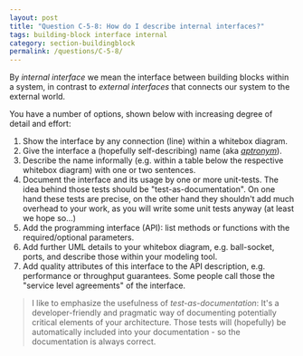 ```yaml
---
layout: post
title: "Question C-5-8: How do I describe internal interfaces?"
tags: building-block interface internal
category: section-buildingblock
permalink: /questions/C-5-8/
---
```


By _internal interface_ we mean the interface between building blocks within
a system, in contrast to _external interfaces_ that connects our system to the external world.

You have a number of options, shown below with increasing degree of detail and effort:

1. Show the interface by any connection (line) within a whitebox diagram.
2. Give the interface a (hopefully self-describing) name (aka [_aptronym_](https://en.wikipedia.org/wiki/Aptronym)).
3. Describe the name informally (e.g. within a table below the respective whitebox diagram) with one or two sentences.
4. Document the interface and its usage by one or more unit-tests. The idea behind those tests should be "test-as-documentation". On one hand these tests are precise, on the other hand they shouldn't add much overhead to your work, as you will write some unit tests anyway (at least we hope so...)
5. Add the programming interface (API): list methods or functions with the required/optional parameters.
6. Add further UML details to your whitebox diagram, e.g. ball-socket, ports, and describe those within your modeling tool.
7. Add quality attributes of this interface to the API description, e.g. performance or throughput guarantees. Some people call those the "service level agreements" of the interface.

>I like to emphasize the usefulness of _test-as-documentation_: It's a developer-friendly and pragmatic way of documenting potentially critical elements of your architecture. Those tests will (hopefully) be automatically included into your documentation - so the documentation is always correct.

